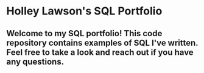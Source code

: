 # Holley Lawson's SQL Portfolio

## Welcome to my SQL portfolio! This code repository contains examples of SQL I've written. Feel free to take a look and reach out if you have any questions.
